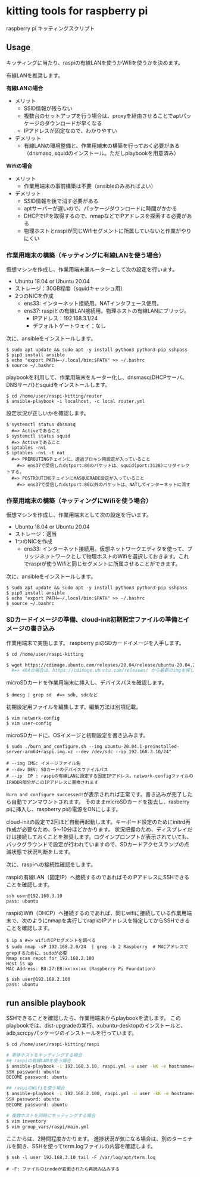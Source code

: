 # kitting tools for raspberry pi

raspberry pi キッティングスクリプト

## Usage

キッティングに当たり、raspiの有線LANを使うかWifiを使うかを決めます。

有線LANを推奨します。

**有線LANの場合**
- メリット
  - SSID情報が残らない
  - 複数台のセットアップを行う場合は、proxyを経由させることでaptパッケージのダウンロードが早くなる
  - IPアドレスが固定なので、わかりやすい
- デメリット
  - 有線LANの環境整備と、作業用端末の構築を行っておく必要がある（dnsmasq, squidのインストール。ただしplaybookを用意済み）

**Wifiの場合**
- メリット
  - 作業用端末の事前構築は不要（ansibleのみあればよい）
- デメリット
  - SSID情報を後で消す必要がある
  - aptサーバーが遅いので、パッケージダウンロードに時間がかかる
  - DHCPでIPを取得するので、nmapなどでIPアドレスを探索する必要がある
  - 物理ホストとraspiが同じWifiセグメントに所属していないと作業がやりにくい

### 作業用端末の構築（キッティングに有線LANを使う場合）

仮想マシンを作成し、作業用端末兼ルーターとして次の設定を行います。

- Ubuntu 18.04 or Ubuntu 20.04
- ストレージ：30GB程度（squidキャッシュ用）
- 2つのNICを作成
  - ens33: インターネット接続用。NATインタフェース使用。
  - ens37: raspiとの有線LAN接続用。物理ホストの有線LANにブリッジ。
    - IPアドレス：192.168.3.1/24
    - デフォルトゲートウェイ：なし

次に、ansibleをインストールします。
```
$ sudo apt update && sudo apt -y install python3 python3-pip sshpass
$ pip3 install ansible
$ echo "export PATH=~/.local/bin:$PATH" >> ~/.bashrc
$ source ~/.bashrc
```

playbookを利用して、作業用端末をルーター化し、dnsmasq(DHCPサーバ、DNSサーバ)とsquidをインストールします。
```
$ cd /home/user/raspi-kitting/router
$ ansible-playbook -i localhost, -c local router.yml
```

設定状況が正しいかを確認します。

```
$ systemctl status dhsmasq
  #=> Activeであること
$ systemctl status squid
  #=> Activeであること
$ iptables -nvL
$ iptables -nvL -t nat
  #=> PREROUTINGチェインに、透過プロキシ用設定が入っていること
    #=> ens37で受信したdstport:80のパケットは、squid(port:3128)にリダイレクトする。
  #=> POSTROUTINGチェインにMASQUERADE設定が入っていること
    #=> ens37で受信したdstport:80以外のパケットは、NATしてインターネットに流す
```

### 作業用端末の構築（キッティングにWifiを使う場合）

仮想マシンを作成し、作業用端末として次の設定を行います。

- Ubuntu 18.04 or Ubuntu 20.04
- ストレージ：適当
- 1つのNICを作成
  - ens33: インターネット接続用。仮想ネットワークエディタを使って、ブリッジネットワークとして物理ホストのWifiを選択しておきます。これでraspiが使うWifiと同じセグメントに所属させることができます。

次に、ansibleをインストールします。
```
$ sudo apt update && sudo apt -y install python3 python3-pip sshpass
$ pip3 install ansible
$ echo "export PATH=~/.local/bin:$PATH" >> ~/.bashrc
$ source ~/.bashrc
```

### SDカードイメージの準備、cloud-init初期設定ファイルの準備とイメージの書き込み

作業用端末で実施します。
raspberry piのSDカードイメージを入手します。

```sh
$ cd /home/user/raspi-kitting

$ wget https://cdimage.ubuntu.com/releases/20.04/release/ubuntu-20.04.2-preinstalled-server-arm64+raspi.img.xz
  #=> 404の場合は、https://cdimage.ubuntu.com/releases/ から最新のimgを探します。
```
microSDカードを作業用端末に挿入し、デバイスパスを確認します。
```
$ dmesg | grep sd  #=> sdb, sdcなど
```
初期設定用ファイルを編集します。編集方法は別項記載。
```
$ vim network-config
$ vim user-config
```
microSDカードに、OSイメージと初期設定を書き込みます。
```
$ sudo ./burn_and_configure.sh --img ubuntu-20.04.1-preinstalled-server-arm64+raspi.img.xz --dev /dev/sdc --ip 192.168.3.10/24"

# --img IMG: イメージファイル名
# --dev DEV: SDカードのデバイスファイルパス
# --ip  IP : raspiの有線LANに設定する固定IPアドレス。network-configファイルのIPADDR部分がこのIPアドレスに置換されます
```
`Burn and configure successed!`が表示されれば正常です。書き込みが完了したら自動でアンマウントされます。
そのままmicroSDカードを抜去し、rasberry piに挿入し、raspberry piの電源をONにします。

cloud-initの設定で2回ほど自動再起動します。キーボード設定のためにinitrd再作成が必要なため、5～10分ほどかかります。
状況把握のため、ディスプレイだけは接続しておくことを推奨します。ログインプロンプトが表示されていても、バックグラウンドで設定が行われていますので、SDカードアクセスランプの点滅状態で状況判断をします。

次に、raspiへの接続性確認をします。

raspiの有線LAN（固定IP）へ接続するのであればそのIPアドレスにSSHできることを確認します。

```
ssh user@192.168.3.10
pass: ubuntu
```

raspiのWifi（DHCP）へ接続するのであれば、同じwifiに接続している作業用端末で、次のようにnmapを実行してrapiのIPアドレスを特定してからSSHできることを確認します。

```
$ ip a #=> wifiのIPセグメントを調べる
$ sudo nmap -sP 192.168.2.0/24  | grep -b 2 Raspberry  # MACアドレスでgrepするために、sudoが必要
Nmap scan repot for 192.168.2.100
Host is up
MAC Address: B8:27:EB:xx:xx:xx (Raspberry Pi Foundation)

$ ssh user@192.168.2.100
pass: ubuntu
```

## run ansible playbook

SSHできることを確認したら、作業用端末からplaybookを流します。
このplaybookでは、dist-upgradeの実行、xubuntu-desktopのインストールと、adb,scrcpyパッケージのインストールを行っています。

```sh
$ cd /home/user/raspi-kitting/raspi

# 単体ホストをキッティングする場合
## raspiの有線LANを使う場合
$ ansible-playbook -i 192.168.3.10, raspi.yml -u user -kK -e hostname=raspi1 -e default_route=192.168.3.1
SSH password: ubuntu
BECOME password: ubuntu

## raspiのWifiを使う場合
$ ansible-playbook -i 192.168.2.100, raspi.yml -u user -kK -e hostname=raspi1
SSH password: ubuntu
BECOME password: ubuntu

# 複数ホストを同時にキッティングする場合
$ vim inventory
$ vim group_vars/raspi/main.yml
```

ここからは、2時間程度かかります。
進捗状況が気になる場合は、別のターミナルを開き、SSHを使ってterm.logファイルの内容を確認します。
```
$ ssh -l user 192.168.3.10 tail -F /var/log/apt/term.log

# -F: ファイルのinodeが変更されたら再読み込みする
```
